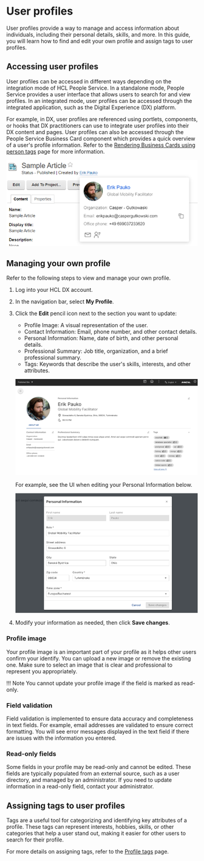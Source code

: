 # User profiles

User profiles provide a way to manage and access information about individuals, including their personal details, skills, and more. In this guide, you will learn how to find and edit your own profile and assign tags to user profiles.


## Accessing user profiles

User profiles can be accessed in different ways depending on the integration mode of HCL People Service. In a standalone mode, People Service provides a user interface that allows users to search for and view profiles. In an integrated mode, user profiles can be accessed through the integrated application, such as the Digital Experience (DX) platform.

For example, in DX, user profiles are referenced using portlets, components, or hooks that DX practitioners can use to integrate user profiles into their DX content and pages. User profiles can also be accessed through the People Service Business Card component which provides a quick overview of a user's profile information. Refer to the  [Rendering Business Cards using person tags](../integration/rendering_business_card_person_tag.md) page for more information.

![Person link and business card - Example](./img/person-link-business-card.png)

## Managing your own profile

Refer to the following steps to view and manage your own profile.

1. Log into your HCL DX account.

2. In the navigation bar, select **My Profile**.

3. Click the **Edit** pencil icon next to the section you want to update:
    - Profile Image: A visual representation of the user.
    - Contact Information: Email, phone number, and other contact details.
    - Personal Information: Name, date of birth, and other personal details.
    - Professional Summary: Job title, organization, and a brief professional summary.
    - Tags: Keywords that describe the user's skills, interests, and other attributes.
    
    ![Profile Page - Example Profile](./img/profile-page.png)
    
    For example, see the UI when editing your Personal Information below.
    
    ![Profile Page - Edit Profile](./img/profile-page-edit-profile.png)

4. Modify your information as needed, then click **Save changes**.

### Profile image

Your profile image is an important part of your profile as it helps other users confirm your identify. You can upload a new image or remove the existing one. Make sure to select an image that is clear and professional to represent you appropriately.

!!! Note
    You cannot update your profile image if the field is marked as read-only.

### Field validation

Field validation is implemented to ensure data accuracy and completeness in text fields. For example, email addresses are validated to ensure correct formatting. You will see error messages displayed in the text field if there are issues with the information you entered.

### Read-only fields

Some fields in your profile may be read-only and cannot be edited. These fields are typically populated from an external source, such as a user directory, and managed by an administrator. If you need to update information in a read-only field, contact your administrator.


## Assigning tags to user profiles
Tags are a useful tool for categorizing and identifying key attributes of a profile. These tags can represent interests, hobbies, skills, or other categories that help a user stand out, making it easier for other users to search for their profile.

For more details on assigning tags, refer to the [Profile tags](./people_profile_tags.md) page.